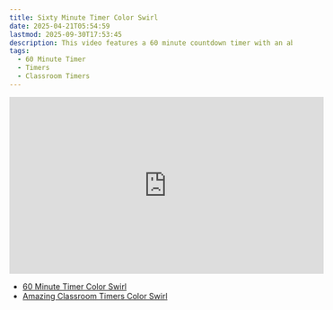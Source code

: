 ```yaml
---
title: Sixty Minute Timer Color Swirl
date: 2025-04-21T05:54:59
lastmod: 2025-09-30T17:53:45
description: This video features a 60 minute countdown timer with an abstract rainbow color swirl animated background.
tags:
  - 60 Minute Timer
  - Timers
  - Classroom Timers
---
```


<div class="iframe-16-9-container">
<iframe class="youTubeIframe" width="560" height="315" src="https://www.youtube.com/embed/J8lBJTOfbsg" title="YouTube video player" frameborder="0" allow="accelerometer; autoplay; clipboard-write; encrypted-media; gyroscope; picture-in-picture; web-share" referrerpolicy="strict-origin-when-cross-origin" allowfullscreen></iframe>
</div>

- [60 Minute Timer Color Swirl](https://youtu.be/J8lBJTOfbsg)
- [Amazing Classroom Timers Color Swirl](../amazing-classroom-timers-color-swirl.md)
